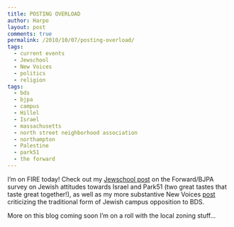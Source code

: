 ```yaml
---
title: POSTING OVERLOAD
author: Harpo
layout: post
comments: true
permalink: /2010/10/07/posting-overload/
tags:
  - current events
  - Jewschool
  - New Voices
  - politics
  - religion
tags:
  - bds
  - bjpa
  - campus
  - Hillel
  - Israel
  - massachusetts
  - north street neighborhood association
  - northampton
  - Palestine
  - park51
  - the forward
---
```

I&#8217;m on FIRE today! Check out my <a href="http://jewschool.com/2010/10/06/24245/forward-and-bjpa-joint-survey-israel-and-park51/" target="_blank">Jewschool post</a> on the Forward/BJPA survey on Jewish attitudes towards Israel and Park51 (two great tastes that taste great together!), as well as my more substantive New Voices <a href="http://blog.newvoices.org/?p=4585" target="_blank">post</a> criticizing the traditional form of Jewish campus opposition to BDS.

More on this blog coming soon  I&#8217;m on a roll with the local zoning stuff&#8230;